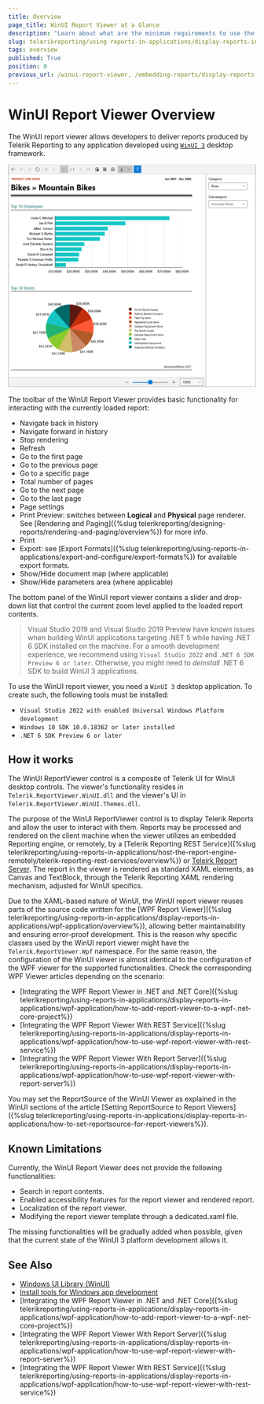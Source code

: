 ```yaml
---
title: Overview
page_title: WinUI Report Viewer at a Glance
description: "Learn about what are the minimum requirements to use the Telerik Reporting WinUI Report Viewer and how it works."
slug: telerikreporting/using-reports-in-applications/display-reports-in-applications/winui-3-desktop-application/overview
tags: overview
published: True
position: 0
previous_url: /winui-report-viewer, /embedding-reports/display-reports-in-applications/winui-3-desktop-application/
---
```


# WinUI Report Viewer Overview

The WinUI report viewer allows developers to deliver reports produced by Telerik Reporting to any application developed using [`WinUI 3`](https://learn.microsoft.com/en-us/windows/apps/winui/winui3/) desktop framework.

![An image of the WinUI Report Viewer with the Light theme](images/WinUIReportViewer/winui-report-viewer.png)

The toolbar of the WinUI Report Viewer provides basic functionality for interacting with the currently loaded report:

* Navigate back in history
* Navigate forward in history
* Stop rendering
* Refresh
* Go to the first page
* Go to the previous page
* Go to a specific page
* Total number of pages
* Go to the next page
* Go to the last page
* Page settings
* Print Preview: switches between __Logical__ and __Physical__ page renderer. See [Rendering and Paging]({%slug telerikreporting/designing-reports/rendering-and-paging/overview%}) for more info.
* Print
* Export: see [Export Formats]({%slug telerikreporting/using-reports-in-applications/export-and-configure/export-formats%}) for available export formats.
* Show/Hide document map (where applicable)
* Show/Hide parameters area (where applicable)

The bottom panel of the WinUI report viewer contains a slider and drop-down list that control the current zoom level applied to the loaded report contents.

> Visual Studio 2019 and Visual Studio 2019 Preview have known issues when building WinUI applications targeting .NET 5 while having .NET 6 SDK installed on the machine. For a smooth development experience, we recommend using `Visual Studio 2022` and `.NET 6 SDK Preview 6 or later`. Otherwise, you might need to *deinstall* .NET 6 SDK to build WinUI 3 applications.

To use the WinUI report viewer, you need a `WinUI 3` desktop application. To create such, the following tools must be installed:

* `Visual Studio 2022 with enabled Universal Windows Platform development`
* `Windows 10 SDK 10.0.18362 or later installed`
* `.NET 6 SDK Preview 6 or later`

## How it works

The WinUI ReportViewer control is a composite of Telerik UI for WinUI desktop controls. The viewer's functionality resides in `Telerik.ReportViewer.WinUI.dll` and the viewer's UI in `Telerik.ReportViewer.WinUI.Themes.dll`.

The purpose of the WinUI ReportViewer control is to display Telerik Reports and allow the user to interact with them. Reports may be processed and rendered on the client machine when the viewer utilizes an embedded Reporting engine, or remotely, by a [Telerik Reporting REST Service]({%slug telerikreporting/using-reports-in-applications/host-the-report-engine-remotely/telerik-reporting-rest-services/overview%}) or [Teleirk Report Server](https://docs.telerik.com/report-server/introduction). The report in the viewer is rendered as standard XAML elements, as Canvas and TextBlock, through the Telerik Reporting XAML rendering mechanism, adjusted for WinUI specifics.

Due to the XAML-based nature of WinUI, the WinUI report viewer reuses parts of the source code written for the [WPF Report Viewer]({%slug telerikreporting/using-reports-in-applications/display-reports-in-applications/wpf-application/overview%}), allowing better maintainability and ensuring error-proof development. This is the reason why specific classes used by the WinUI report viewer might have the `Telerik.ReportViewer.Wpf` namespace. For the same reason, the configuration of the WinUI viewer is almost identical to the configuration of the WPF viewer for the supported functionalities. Check the corresponding WPF Viewer articles depending on the scenario:

* [Integrating the WPF Report Viewer in .NET and .NET Core]({%slug telerikreporting/using-reports-in-applications/display-reports-in-applications/wpf-application/how-to-add-report-viewer-to-a-wpf-.net-core-project%})
* [Integrating the WPF Report Viewer With REST Service]({%slug telerikreporting/using-reports-in-applications/display-reports-in-applications/wpf-application/how-to-use-wpf-report-viewer-with-rest-service%})
* [Integrating the WPF Report Viewer With Report Server]({%slug telerikreporting/using-reports-in-applications/display-reports-in-applications/wpf-application/how-to-use-wpf-report-viewer-with-report-server%})

You may set the ReportSource of the WinUI Viewer as explained in the WinUI sections of the article [Setting ReportSource to Report Viewers]({%slug telerikreporting/using-reports-in-applications/display-reports-in-applications/how-to-set-reportsource-for-report-viewers%}).

## Known Limitations

Currently, the WinUI Report Viewer does not provide the following functionalities:

* Search in report contents.
* Enabled accessibility features for the report viewer and rendered report.
* Localization of the report viewer.
* Modifying the report viewer template through a dedicated.xaml file.

The missing functionalities will be gradually added when possible, given that the current state of the WinUI 3 platform development allows it.

## See Also

* [Windows UI Library (WinUI)](https://learn.microsoft.com/en-us/windows/apps/winui/)
* [Install tools for Windows app development](https://learn.microsoft.com/en-us/windows/apps/windows-app-sdk/set-up-your-development-environment?tabs=cs-vs-community%2Ccpp-vs-community%2Cvs-2022-17-1-a%2Cvs-2022-17-1-b#required-workloads-and-components)
* [Integrating the WPF Report Viewer in .NET and .NET Core]({%slug telerikreporting/using-reports-in-applications/display-reports-in-applications/wpf-application/how-to-add-report-viewer-to-a-wpf-.net-core-project%})
* [Integrating the WPF Report Viewer With Report Server]({%slug telerikreporting/using-reports-in-applications/display-reports-in-applications/wpf-application/how-to-use-wpf-report-viewer-with-report-server%})
* [Integrating the WPF Report Viewer With REST Service]({%slug telerikreporting/using-reports-in-applications/display-reports-in-applications/wpf-application/how-to-use-wpf-report-viewer-with-rest-service%})
